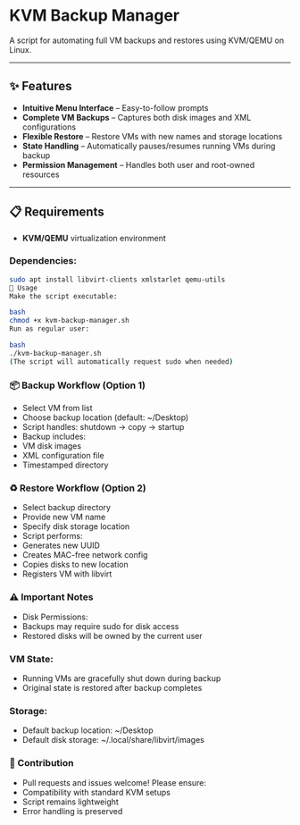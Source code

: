 # KVM Backup Manager

A script for automating full VM backups and restores using KVM/QEMU on Linux.

---

## ✨ Features

- **Intuitive Menu Interface** – Easy-to-follow prompts  
- **Complete VM Backups** – Captures both disk images and XML configurations  
- **Flexible Restore** – Restore VMs with new names and storage locations  
- **State Handling** – Automatically pauses/resumes running VMs during backup  
- **Permission Management** – Handles both user and root-owned resources  

---

## 📋 Requirements

- **KVM/QEMU** virtualization environment

### Dependencies:

```bash
sudo apt install libvirt-clients xmlstarlet qemu-utils
🚀 Usage
Make the script executable:

bash
chmod +x kvm-backup-manager.sh
Run as regular user:

bash
./kvm-backup-manager.sh
(The script will automatically request sudo when needed)
```
### 📦 Backup Workflow (Option 1)
- Select VM from list
- Choose backup location (default: ~/Desktop)
- Script handles: shutdown → copy → startup
- Backup includes:
- VM disk images
- XML configuration file
- Timestamped directory

### ♻️ Restore Workflow (Option 2)
- Select backup directory
- Provide new VM name
- Specify disk storage location
- Script performs:
- Generates new UUID
- Creates MAC-free network config
- Copies disks to new location
- Registers VM with libvirt

### ⚠️ Important Notes
- Disk Permissions:
- Backups may require sudo for disk access
- Restored disks will be owned by the current user

### VM State:
- Running VMs are gracefully shut down during backup
- Original state is restored after backup completes

### Storage:
- Default backup location: ~/Desktop
- Default disk storage: ~/.local/share/libvirt/images
### 🤝 Contribution
- Pull requests and issues welcome! Please ensure:
- Compatibility with standard KVM setups
- Script remains lightweight
- Error handling is preserved
